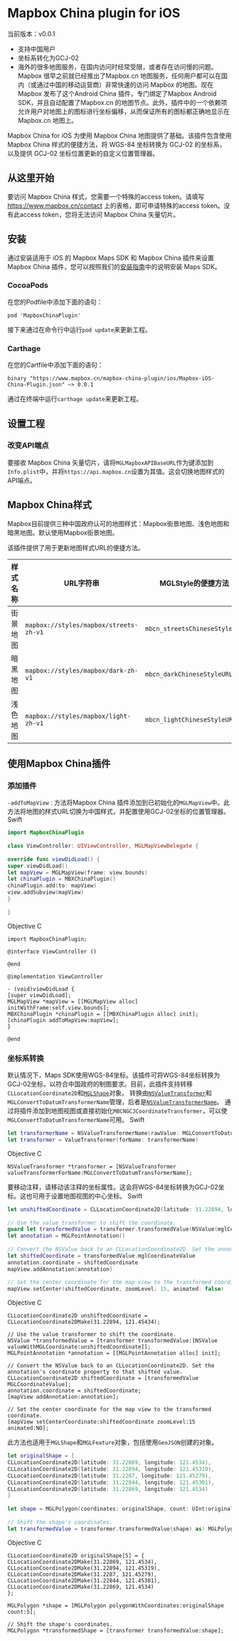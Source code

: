 # Mapbox China plugin for iOS
当前版本：v0.0.1
- 支持中国用户
- 坐标系转化为GCJ-02
- 海外的很多地图服务，在国内访问时经常受限，或者存在访问慢的问题。Mapbox 很早之前就已经推出了Mapbox.cn 地图服务，任何用户都可以在国内（或通过中国的移动运营商）非常快速的访问 Mapbox 的地图。现在Mapbox 发布了这个Android China 插件，专门绑定了Mapbox Android SDK，并且自动配置了Mapbox.cn 的地图节点。此外，插件中的一个依赖项允许用户对地图上的图标进行坐标偏移，从而保证所有的图标都正确地显示在Mapbox.cn 地图上。

Mapbox China for iOS 为使用 Mapbox China 地图提供了基础。该插件包含使用 Mapbox China 样式的便捷方法，将 WGS-84 坐标转换为 GCJ-02 的坐标系，以及提供 GCJ-02 坐标位置更新的自定义位置管理器。

## 从这里开始
要访问 Mapbox China 样式，您需要一个特殊的access token。请填写 https://www.mapbox.cn/contact 上的表格，即可申请特殊的access token。没有此access token，您将无法访问 Mapbox China 矢量切片。

## 安装
通过安装适用于 iOS 的 Mapbox Maps SDK 和 Mapbox China 插件来设置 Mapbox China 插件，您可以按照我们的[安装指南](https://www.mapbox.com/install/ios/)中的说明安装 Maps SDK。

### CocoaPods
在您的Podfile中添加下面的语句：
```
pod 'MapboxChinaPlugin'
```
接下来通过在命令行中运行`pod update`来更新工程。

### Carthage
在您的Cartfile中添加下面的语句：
```
binary "https://www.mapbox.cn/mapbox-china-plugin/ios/Mapbox-iOS-China-Plugin.json" ~> 0.0.1
```
通过在终端中运行`carthage update`来更新工程。

## 设置工程
### 改变API端点
要接收 Mapbox China 矢量切片，请将`MGLMapboxAPIBaseURL`作为键添加到`Info.plist`中，并将`https://api.mapbox.cn`设置为其值。这会切换地图样式的API端点。

## Mapbox China样式
Mapbox目前提供三种中国政府认可的地图样式：Mapbox街景地图、浅色地图和暗黑地图。默认使用Mapbox街景地图。

该插件提供了用于更新地图样式URL的便捷方法。

| 样式名称 | URL字符串 | MGLStyle的便捷方法 |
| --- | --- | --- |
| 街景地图 | `mapbox://styles/mapbox/streets-zh-v1` | `mbcn_streetsChineseStyleURL` |
| 暗黑地图 | `mapbox://styles/mapbox/dark-zh-v1` | `mbcn_darkChineseStyleURL` |
| 浅色地图 | `mapbox://styles/mapbox/light-zh-v1` | `mbcn_lightChineseStyleURL` |

## 使用Mapbox China插件
### 添加插件
`-addToMapView：`方法将Mapbox China 插件添加到已初始化的`MGLMapView`中。此方法将地图的样式URL切换为中国样式，并配置使用GCJ-02坐标的位置管理器。
Swift
```Swift
import MapboxChinaPlugin
 
class ViewController: UIViewController, MGLMapViewDelegate {
 
override func viewDidLoad() {
super.viewDidLoad()
let mapView = MGLMapView(frame: view.bounds)
let chinaPlugin = MBXChinaPlugin()
chinaPlugin.add(to: mapView)
view.addSubview(mapView)
}
 
}
```
Objective C
```Objective C
import MapboxChinaPlugin;
 
@interface ViewController ()
 
@end
 
@implementation ViewController
 
- (void)viewDidLoad {
[super viewDidLoad];
MGLMapView *mapView = [[MGLMapView alloc] initWithFrame:self.view.bounds];
MBXChinaPlugin *chinaPlugin = [[MBXChinaPlugin alloc] init];
[chinaPlugin addToMapView:mapView];
}
 
@end
```

### 坐标系转换
默认情况下，Maps SDK使用WGS-84坐标。该插件可将WGS-84坐标转换为GCJ-02坐标，以符合中国政府的制图要求。目前，此插件支持转移`CLLocationCoordinate2D`和[`MGLShape`](https://www.mapbox.com/ios-sdk/api/4.5.0/Classes/MGLShape.html)对象。 转换由[`NSValueTransformer`](https://developer.apple.com/documentation/foundation/nsvaluetransformer)和`MGLConvertToDatumTransformerName`管理，后者是[`NSValueTransformerName`](https://developer.apple.com/documentation/foundation/nsvaluetransformername)。 通过将插件添加到地图视图或直接初始化`MBCNGCJCoordinateTransformer`，可以使`MGLConvertToDatumTransformerName`可用。
Swift
```Swift
let transformerName = NSValueTransformerName(rawValue: MGLConvertToDatumTransformerName)
let transformer = ValueTransformer(forName: transformerName)
```
Objective C
```Objective C
NSValueTransformer *transformer = [NSValueTransformer valueTransformerForName:MGLConvertToDatumTransformerName];
```
要移动注释，请移动该注释的坐标属性。这会将WGS-84坐标转换为GCJ-02坐标。这也可用于设置地图视图的中心坐标。
Swift
```Swift
let unshiftedCoordinate = CLLocationCoordinate2D(latitude: 31.22894, longitude: 121.45434)
 
// Use the value transformer to shift the coordinate.
guard let transformedValue = transformer.transformedValue(NSValue(mglCoordinate: unshiftedCoordinate)) as? NSValue else { return }
let annotation = MGLPointAnnotation()
 
// Convert the NSValue back to an CLLocationCoordinate2D. Set the annotation's coordinate property to that shifted value.
let shiftedCoordinate = transformedValue.mglCoordinateValue
annotation.coordinate = shiftedCoordinate
mapView.addAnnotation(annotation)
 
// Set the center coordinate for the map view to the transformed coordinate.
mapView.setCenter(shiftedCoordinate, zoomLevel: 15, animated: false)
```
Objective C
```Objective C
CLLocationCoordinate2D unshiftedCoordinate = CLLocationCoordinate2DMake(31.22894, 121.45434);
 
// Use the value transformer to shift the coordinate.
NSValue *transformedValue = [transformer transformedValue:[NSValue valueWithMGLCoordinate:unshiftedCoordinate]];
MGLPointAnnotation *annotation = [[MGLPointAnnotation alloc] init];
 
// Convert the NSValue back to an CLLocationCoordinate2D. Set the annotation's coordinate property to that shifted value.
CLLocationCoordinate2D shiftedCoordinate = [transformedValue MGLCoordinateValue];
annotation.coordinate = shiftedCoordinate;
[mapView addAnnotation:annotation];
 
// Set the center coordinate for the map view to the transformed coordinate.
[mapView setCenterCoordinate:shiftedCoordinate zoomLevel:15 animated:NO];
```
此方法也适用于`MGLShape`和`MGLFeature`对象，包括使用`GeoJSON`创建的对象。
```Swift
let originalShape = [
CLLocationCoordinate2D(latitude: 31.22869, longitude: 121.4534),
CLLocationCoordinate2D(latitude: 31.22894, longitude: 121.45319),
CLLocationCoordinate2D(latitude: 31.2287, longitude: 121.45279),
CLLocationCoordinate2D(latitude: 31.22844, longitude: 121.45301),
CLLocationCoordinate2D(latitude: 31.22869, longitude: 121.4534)
]
 
let shape = MGLPolygon(coordinates: originalShape, count: UInt(originalShape.count))
 
// Shift the shape's coordinates.
let transformedValue = transformer.transformedValue(shape) as! MGLPolygon
```
Objective C
```Objective C
CLLocationCoordinate2D originalShape[5] = {
CLLocationCoordinate2DMake(31.22869, 121.4534),
CLLocationCoordinate2DMake(31.22894, 121.45319),
CLLocationCoordinate2DMake(31.2287, 121.45279),
CLLocationCoordinate2DMake(31.22844, 121.45301),
CLLocationCoordinate2DMake(31.22869, 121.4534)
};
 
MGLPolygon *shape = [MGLPolygon polygonWithCoordinates:originalShape count:5];
 
// Shift the shape's coordinates.
MGLPolygon *transformedShape = [transformer transformedValue:shape];
```
